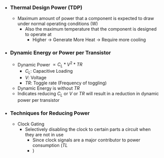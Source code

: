 - ### Thermal Design Power (TDP)
	- Maximum amount of power that a component is expected to draw under normal operating conditions (W)
		- Also the maximum temperature that the component is designed to operate at
			- Higher -> Generate More Heat -> Require more cooling
- ### Dynamic Energy or Power per Transistor
	- Dynamic Power $\propto C_{L} * V^2 * TR$
		- $C_L$: Capacitive Loading
		- $V$: Voltage
		- $TR$: Toggle rate (Frequency of toggling)
	- Dynamic Energy is without $TR$
	- Indicates reducing $C_L$ or $V$ or $TR$ will result in a reduction in dynamic power per transistor
- ### Techniques for Reducing Power
	- Clock Gating
		- Selectively disabling the clock to certain parts a circuit when they are not in use
			- Since clock signals are a major contributor to power consumption ($TL$
			- )